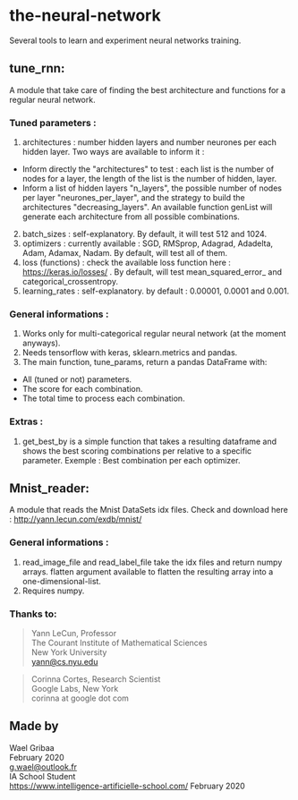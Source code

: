 # the-neural-network
Several tools to learn and experiment neural networks training.

## tune_rnn:

A module that take care of finding the best architecture and functions for a regular neural network.

### Tuned parameters :
1. architectures : number hidden layers and number neurones per each hidden layer. Two ways are available to inform it :
  - Inform directly the "architectures" to test : each list is the number of nodes for a layer, the length of the list is the number of hidden, layer.
  - Inform a list of hidden layers "n_layers", the possible number of nodes per layer "neurones_per_layer", and the strategy to build the architectures "decreasing_layers".
    An available function genList will generate each architecture from all possible combinations.
2. batch_sizes : self-explanatory. By default, it will test 512 and 1024.
3. optimizers : currently available : SGD, RMSprop, Adagrad, Adadelta, Adam, Adamax, Nadam. By default, will test all of them.
4. loss (functions) : check the available loss function here : https://keras.io/losses/ . By default, will test mean_squared_error_ and categorical_crossentropy. 
5. learning_rates : self-explanatory. by default : 0.00001, 0.0001 and 0.001.

### General informations :
1. Works only for multi-categorical regular neural network (at the moment anyways).
2. Needs tensorflow with keras, sklearn.metrics and pandas.
3. The main function, tune_params, return a pandas DataFrame with:
  - All (tuned or not) parameters.
  - The score for each combination.
  - The total time to process each combination.

### Extras :
1. get_best_by is a simple function that takes a resulting dataframe and shows the best scoring combinations per relative to a specific parameter.
  Exemple : Best combination per each optimizer.
  
  

## Mnist_reader:
A module that reads the Mnist DataSets idx files. Check and download here : http://yann.lecun.com/exdb/mnist/

### General informations :
1. read_image_file and read_label_file take the idx files and return numpy arrays.
  flatten argument available to flatten the resulting array into a one-dimensional-list.
2. Requires numpy.

### Thanks to: 
> Yann LeCun, Professor  
> The Courant Institute of Mathematical Sciences  
> New York University  
> yann@cs.nyu.edu  

> Corinna Cortes, Research Scientist  
> Google Labs, New York  
> corinna at google dot com  


## Made by
Wael Gribaa  
February 2020  
g.wael@outlook.fr  
IA School Student  
https://www.intelligence-artificielle-school.com/
February 2020  

